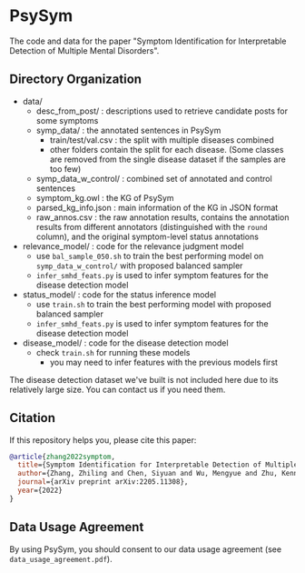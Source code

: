 # PsySym

The code and data for the paper "Symptom Identification for Interpretable Detection of Multiple Mental Disorders".

## Directory Organization

- data/
    - desc_from_post/ : descriptions used to retrieve candidate posts for some symptoms
    - symp_data/ : the annotated sentences in PsySym
        - train/test/val.csv : the split with multiple diseases combined
        - other folders contain the split for each disease. (Some classes are removed from the single disease dataset if the samples are too few)
    - symp_data_w_control/ : combined set of annotated and control sentences
    - symptom_kg.owl : the KG of PsySym
    - parsed_kg_info.json : main information of the KG in JSON format
    - raw_annos.csv : the raw annotation results, contains the annotation results from different annotators (distinguished with the `round` column), and the original symptom-level status annotations
- relevance_model/ : code for the relevance judgment model
    - use `bal_sample_050.sh` to train the best performing model on `symp_data_w_control/` with proposed balanced sampler
    - `infer_smhd_feats.py` is used to infer symptom features for the disease detection model
- status_model/ : code for the status inference model
    - use `train.sh` to train the best performing model with proposed balanced sampler
    - `infer_smhd_feats.py` is used to infer symptom features for the disease detection model
- disease_model/ : code for the disease detection model
    - check `train.sh` for running these models
        - you may need to infer features with the previous models first


The disease detection dataset we've built is not included here due to its relatively large size. You can contact us if you need them.

## Citation

If this repository helps you, please cite this paper:

```bibtex
@article{zhang2022symptom,
  title={Symptom Identification for Interpretable Detection of Multiple Mental Disorders},
  author={Zhang, Zhiling and Chen, Siyuan and Wu, Mengyue and Zhu, Kenny Q},
  journal={arXiv preprint arXiv:2205.11308},
  year={2022}
}
```

## Data Usage Agreement

By using PsySym, you should consent to our data usage agreement (see `data_usage_agreement.pdf`).
